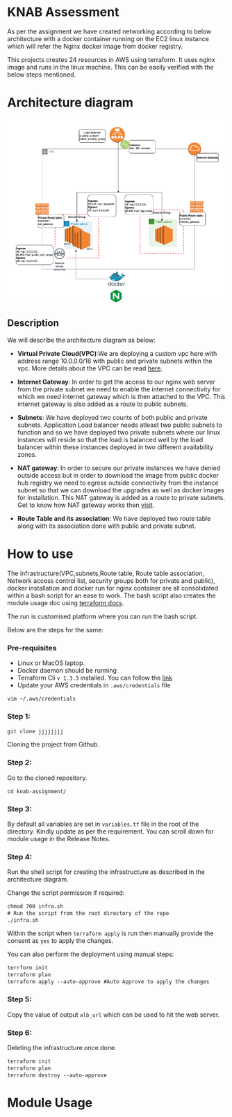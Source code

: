 # KNAB Assessment
As per the assignment we have created networking according to below architecture with a docker container running on the EC2 linux instance which will refer the Nginx docker image from docker registry.

This projects creates 24 resources in AWS using terraform. It uses nginx image and runs 
in the linux machine.
This can be easily verified with the below steps mentioned.

# Architecture diagram 

![img.png](img.png)

## Description
We will describe the architecture diagram as below:

- **Virtual Private Cloud(VPC)**:We are deploying a custom vpc here with address range 10.0.0.0/16 with public and private subnets within the vpc.
    More details about the VPC can be read [here](https://docs.aws.amazon.com/vpc/latest/userguide/what-is-amazon-vpc.html).

- **Internet Gateway**: In order to get the access to our nginx web server from the private subnet we need to enable the internet connectivity for which we need internet gateway which is then attached to the VPC.
    This internet gateway is also added as a route to public subnets.

- **Subnets**: We have deployed two counts of both public and private subnets. Application Load balancer needs atleast two public subnets to function and so
    we have deployed two private subnets where our linux instances will reside so that the load is balanced well by the load balancer within these instances deployed in two different availability zones.

- **NAT gateway**: In order to secure our private instances we have denied outside access but in order to download 
    the image from public docker hub registry we need to egress outside connectivity from the instance
    subnet so that we can download the upgrades as well as docker images for installation. This NAT gateway is added
    as a route to private subnets. Get to know how NAT gateway works then [visit](https://docs.aws.amazon.com/vpc/latest/userguide/vpc-nat-gateway.html).

- **Route Table and its association**: We have deployed two route table along with its association done with public and private subnet.

# How to use

The infrastructure(VPC,subnets,Route table, Route table association, Network access control list, security groups both for private and public), docker installation and docker run for nginx container
are all consolidated within a bash script for an ease to work. The bash script also creates the module usage doc 
using [terraform docs](https://github.com/terraform-docs/terraform-docs).

The run is customised platform where you can run the bash script.

Below are the steps for the same:

### Pre-requisites
- Linux or MacOS laptop.
- Docker daemon should be running 
- Terraform Cli `v 1.3.3` installed. You can follow the [link](https://learn.hashicorp.com/tutorials/terraform/install-cli)
- Update your AWS credentials in `.aws/credentials` file
```
vim ~/.aws/credentials
``` 

### Step 1: 
```
git clone jjjjjjjj
```
Cloning the project from Github.

### Step 2:
Go to the cloned repository.
```
cd knab-assignment/
```

### Step 3:
By default all variables are set in `variables.tf` file in the root of the directory. Kindly update as per the requirement.
You can scroll down for module usage in the Release Notes.

### Step 4:
Run the shell script for creating the infrastructure as described in the architecture diagram.

Change the script permission if required:
```
chmod 700 infra.sh
# Run the script from the root directory of the repo
./infra.sh
```

Within the script when `terraform apply` is run then manually provide the consent as `yes` to apply the changes.

You can also perform the deployment using manual steps:
```
terrform init
terraform plan
terraform apply --auto-approve #Auto Approve to apply the changes
```
### Step 5: 
Copy the value of output `alb_url` which can be used to hit the web server.

### Step 6:
Deleting the infrastructure once done.
```
terraform init
terraform plan
terraform destroy --auto-approve
```



# Module Usage
